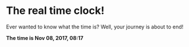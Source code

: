 # The real time clock!

Ever wanted to know what the time is? Well, your journey is about to end!

**The time is Nov 08, 2017, 08:17**